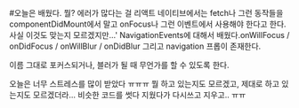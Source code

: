 #오늘은
배웠다. 뭘? 에러가 많다는 걸
리액트 네이티브에서는 fetch나 그런 동작들을 componentDidMount에서 말고 onFocus나 그런 이벤트에서 사용해야 한다고 한다. 사실 이것도 맞는지 모르겠지만...'
NavigationEvents에 대해서 배웠다.onWillFocus / onDidFocus / onWillBlur / onDidBlur 그리고 navigation 프롭이 존재한다.

이름 그대로 포커스되거나, 블러가 될 때 무언가를 할 수 있도록 한다.

오늘은 너무 스트레스를 많이 받았다 ㅠㅠㅠ 뭘 하고 있는지도 모르겠고, 제대로 하고 있는지도 모르겠더라... 비슷한 코드를 썻다 지웠다가 다시쓰고 지우고.. ㅠㅠ
